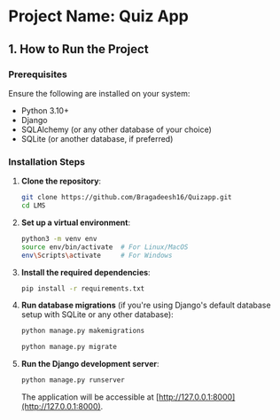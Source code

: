 
# Project Name: Quiz App

## 1. How to Run the Project

### Prerequisites
Ensure the following are installed on your system:

- Python 3.10+
- Django
- SQLAlchemy (or any other database of your choice)
- SQLite (or another database, if preferred)

### Installation Steps
1. **Clone the repository**:

    ```bash
    git clone https://github.com/Bragadeesh16/Quizapp.git
    cd LMS
    ```

2. **Set up a virtual environment**:

    ```bash
    python3 -m venv env
    source env/bin/activate  # For Linux/MacOS
    env\Scripts\activate     # For Windows
    ```

3. **Install the required dependencies**:

    ```bash
    pip install -r requirements.txt
    ```

4. **Run database migrations** (if you're using Django's default database setup with SQLite or any other database):

    ```bash
    python manage.py makemigrations
    ```

    ```bash
    python manage.py migrate
    ```

5. **Run the Django development server**:

    ```bash
    python manage.py runserver
    ```

   The application will be accessible at [http://127.0.0.1:8000](http://127.0.0.1:8000).
